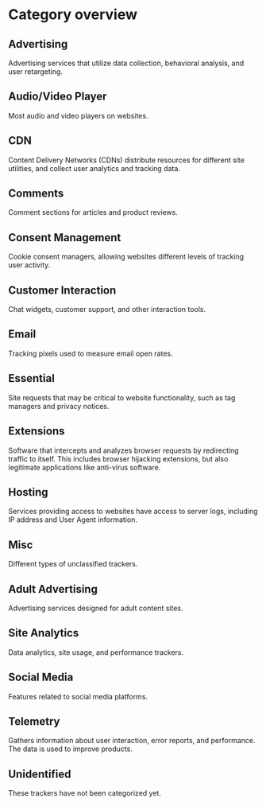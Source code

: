 # Category overview

## Advertising

Advertising services that utilize data collection, behavioral analysis, and user retargeting.

## Audio/Video Player

Most audio and video players on websites.

## CDN

Content Delivery Networks (CDNs) distribute resources for different site utilities, and collect user analytics and tracking data.

## Comments

Comment sections for articles and product reviews.

## Consent Management

Cookie consent managers, allowing websites different levels of tracking user activity.

## Customer Interaction

Chat widgets, customer support, and other interaction tools.

## Email

Tracking pixels used to measure email open rates.

## Essential

Site requests that may be critical to website functionality, such as tag managers and privacy notices.

## Extensions

Software that intercepts and analyzes browser requests by redirecting traffic to itself. This includes browser hijacking extensions, but also legitimate applications like anti-virus software.

## Hosting

Services providing access to websites have access to server logs, including IP address and User Agent information.

## Misc

Different types of unclassified trackers.

## Adult Advertising

Advertising services designed for adult content sites.

## Site Analytics

Data analytics, site usage, and performance trackers.

## Social Media

Features related to social media platforms.

## Telemetry

Gathers information about user interaction, error reports, and performance. The data is used to improve products.

## Unidentified

These trackers have not been categorized yet.

